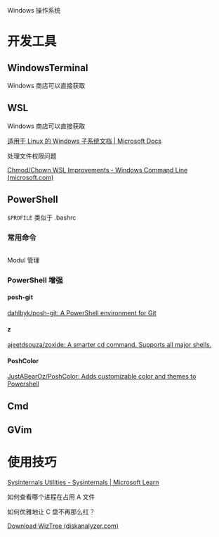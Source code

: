 Windows 操作系统

# 开发工具

## WindowsTerminal

Windows 商店可以直接获取

## WSL

Windows 商店可以直接获取

[适用于 Linux 的 Windows 子系统文档 | Microsoft Docs](https://docs.microsoft.com/zh-cn/windows/wsl/)

处理文件权限问题

[Chmod/Chown WSL Improvements - Windows Command Line (microsoft.com)](https://devblogs.microsoft.com/commandline/chmod-chown-wsl-improvements/)

## PowerShell

`$PROFILE` 类似于 .bashrc

### 常用命令

```powershell

```

Modul 管理

### PowerShell 增强

#### posh-git

 [dahlbyk/posh-git: A PowerShell environment for Git ](https://github.com/dahlbyk/posh-git)

#### z

[ajeetdsouza/zoxide: A smarter cd command. Supports all major shells.](https://github.com/ajeetdsouza/zoxide#third-party-integrations)

#### PoshColor

[JustABearOz/PoshColor: Adds customizable color and themes to Powershell ](https://github.com/JustABearOz/PoshColor)

## Cmd



## GVim

# 使用技巧

[Sysinternals Utilities - Sysinternals | Microsoft Learn](https://learn.microsoft.com/en-us/sysinternals/downloads/)

如何查看哪个进程在占用 A 文件

如何优雅地让 C 盘不再那么红？

[Download WizTree (diskanalyzer.com)](https://www.diskanalyzer.com/download)